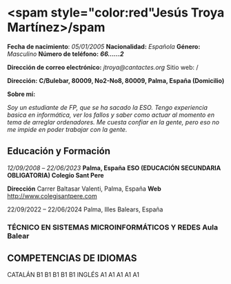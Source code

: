  # <spam style="color:red"Jesús Troya Martínez>/spam          


**Fecha de nacimiento**: _05/01/2005_ **Nacionalidad:** _Española_ **Género:** _Masculino_ **Número de teléfono:** ***66......2***

**Dirección de correo electrónico:** _jtroya@cantactes.org_ Sitio web: /

**Dirección:** **__C/Bulebar, 80009, No2-No8, 80009, Palma, España (Domicilio)__**

**Sobre mí:**

_Soy un estudiante de FP, que se ha sacado la ESO. Tengo experiencia basica en informática, 
ver los fallos y saber como actuar al momento en tema de arreglar ordenadores. Me cuesta confiar
en la gente, pero eso no me impide en poder trabajar con la gente._

## **Educación y Formación**

_12/09/2008_ – _22/06/2023_ **Palma, España**
**ESO (EDUCACIÓN SECUNDARIA OBLIGATORIA) Colegio Sant Pere**

**Dirección** Carrer Baltasar Valenti, Palma, España **Web** http://www.colegisantpere.com

22/09/2022 – 22/06/2024 Palma, Illes Balears, España
### TÉCNICO EN SISTEMAS MICROINFORMÁTICOS Y REDES Aula Balear

## COMPETENCIAS DE IDIOMAS


CATALÁN B1 B1 B1 B1 B1
INGLÉS A1 A1 A1 A1 A1

